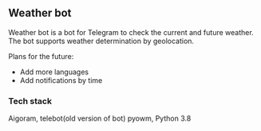 ## Weather bot

Weather bot is a bot for Telegram to check the current and future weather. The bot supports weather determination by geolocation. 

Plans for the future:
- Add more languages
- Add notifications by time

### Tech stack
Aigoram, telebot(old version of bot) pyowm, Python 3.8
